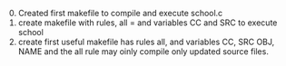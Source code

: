 0) Created first makefile to compile and execute school.c
1) create makefile with rules, all = and variables CC and SRC to execute school
2) create first useful makefile has rules all, and variables CC, SRC OBJ, NAME and the all rule may oinly compile only updated source files.

